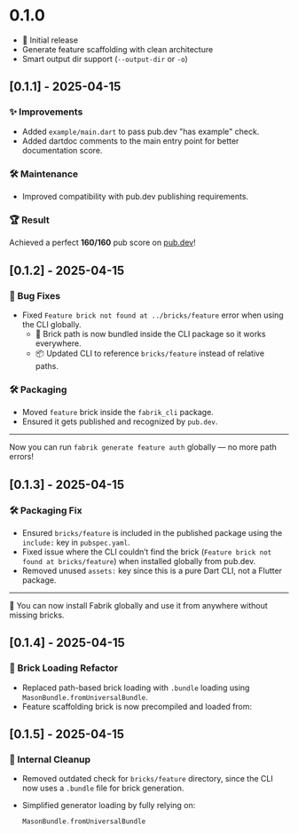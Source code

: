 # 0.1.0

- 🎉 Initial release
- Generate feature scaffolding with clean architecture
- Smart output dir support (`--output-dir` or `-o`)

## [0.1.1] - 2025-04-15

### ✨ Improvements

- Added `example/main.dart` to pass pub.dev "has example" check.
- Added dartdoc comments to the main entry point for better documentation score.

### 🛠 Maintenance

- Improved compatibility with pub.dev publishing requirements.

### 🏆 Result

Achieved a perfect **160/160** pub score on [pub.dev](https://pub.dev/packages/fabrik)!

## [0.1.2] - 2025-04-15

### 🐛 Bug Fixes

- Fixed `Feature brick not found at ../bricks/feature` error when using the CLI globally.
  - 🧱 Brick path is now bundled inside the CLI package so it works everywhere.
  - 📦 Updated CLI to reference `bricks/feature` instead of relative paths.

### 🛠 Packaging

- Moved `feature` brick inside the `fabrik_cli` package.
- Ensured it gets published and recognized by `pub.dev`.

---

Now you can run `fabrik generate feature auth` globally — no more path errors!

## [0.1.3] - 2025-04-15

### 🛠 Packaging Fix

- Ensured `bricks/feature` is included in the published package using the `include:` key in `pubspec.yaml`.
- Fixed issue where the CLI couldn’t find the brick (`Feature brick not found at bricks/feature`) when installed globally from pub.dev.
- Removed unused `assets:` key since this is a pure Dart CLI, not a Flutter package.

---

🧱 You can now install Fabrik globally and use it from anywhere without missing bricks.

## [0.1.4] - 2025-04-15

### 🧱 Brick Loading Refactor

- Replaced path-based brick loading with `.bundle` loading using `MasonBundle.fromUniversalBundle`.
- Feature scaffolding brick is now precompiled and loaded from:

## [0.1.5] - 2025-04-15

### 🧹 Internal Cleanup

- Removed outdated check for `bricks/feature` directory, since the CLI now uses a `.bundle` file for brick generation.
- Simplified generator loading by fully relying on:

  ```dart
  MasonBundle.fromUniversalBundle
  ```
